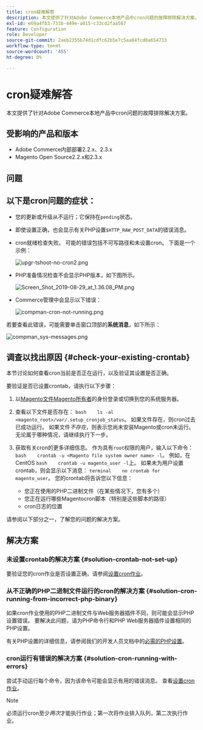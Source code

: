 ```yaml
---
title: cron疑难解答
description: 本文提供了针对Adobe Commerce本地产品中cron问题的故障排除解决方案。
exl-id: e69a4fb3-731b-449e-a815-c33cd2faa567
feature: Configuration
role: Developer
source-git-commit: 2aeb2355b74d1cdfc62b5e7c5aa04fcd0a654733
workflow-type: tm+mt
source-wordcount: '455'
ht-degree: 0%

---
```


# cron疑难解答

本文提供了针对Adobe Commerce本地产品中cron问题的故障排除解决方案。

## 受影响的产品和版本

* Adobe Commerce内部部署2.2.x、2.3.x
* Magento Open Source2.2.x和2.3.x

## 问题

## 以下是cron问题的症状：

* 您的更新或升级从不运行；它保持在`pending`状态。
* 即使设置正确，也会显示有关PHP设置`$HTTP_RAW_POST_DATA`的错误消息。
* cron就绪检查失败。 可能的错误包括不可写路径和未设置cron。 下面是一个示例：

  ![upgr-tshoot-no-cron2.png](assets/upgr-tshoot-no-cron2.png)

* PHP准备情况检查不会显示PHP版本，如下图所示。

  ![Screen_Shot_2019-08-29_at_1.36.08_PM.png](assets/Screen_Shot_2019-08-29_at_1.36.08_PM.png)

* Commerce管理中会显示以下错误：

  ![compman-cron-not-running.png](assets/compman-cron-not-running.png)

若要查看此错误，可能需要单击窗口顶部的&#x200B;**系统消息**，如下所示：

![compman_sys-messages.png](assets/compman_sys-messages.png)

## 调查以找出原因 {#check-your-existing-crontab}

本节讨论如何查看cron当前是否正在运行，以及验证其设置是否正确。

要验证是否已设置crontab，请执行以下步骤：

1. 以[Magento文件Magento所有者](https://experienceleague.adobe.com/en/docs/commerce-operations/installation-guide/prerequisites/file-system/overview)的身份登录或切换到您的系统服务器。
1. 查看以下文件是否存在：    `bash    ls -al <magento_root>/var/.setup_cronjob_status`。 如果文件存在，则cron过去已成功运行。 如果文件&#x200B;*不存在*，则表示您尚未安装Magento或cron未运行。 无论属于哪种情况，请继续执行下一步。
1. 获取有关cron的更多详细信息。 作为具有`root`权限的用户，输入以下命令：    `bash    crontab -u <Magento file system owner name> -l`。 例如，在CentOS `bash    crontab -u magento_user -l`上。  如果未为用户设置crontab，则会显示以下消息：    `terminal    no crontab for magento_user`。 您的crontab将告诉您以下信息：

   * 您正在使用的PHP二进制文件（在某些情况下，您有多个）
   * 您正在运行哪些Magentocron脚本（特别是这些脚本的路径）
   * cron日志的位置

请参阅以下部分之一，了解您的问题的解决方案。

## 解决方案

### 未设置crontab的解决方案 {#solution-crontab-not-set-up}

要验证您的cron作业是否设置正确，请参阅[设置cron作业](https://experienceleague.adobe.com/en/docs/commerce-operations/installation-guide/next-steps/configuration)。

### 从不正确的PHP二进制文件运行的cron的解决方案 {#solution-cron-running-from-incorrect-php-binary}

如果cron作业使用的PHP二进制文件与Web服务器插件不同，则可能会显示PHP设置错误。 要解决此问题，请为PHP命令行和PHP Web服务器插件设置相同的PHP设置。

有关PHP设置的详细信息，请参阅我们的开发人员文档中的[必需的PHP设置](https://experienceleague.adobe.com/en/docs/commerce-operations/installation-guide/prerequisites/php-settings)。

### cron运行有错误的解决方案 {#solution-cron-running-with-errors}

尝试手动运行每个命令，因为该命令可能会显示有用的错误消息。 查看[设置cron作业](https://experienceleague.adobe.com/en/docs/commerce-operations/installation-guide/next-steps/configuration)。

>[!NOTE]
>
>必须运行cron至少&#x200B;*两次*&#x200B;才能执行作业；第一次将作业排入队列，第二次执行作业。

